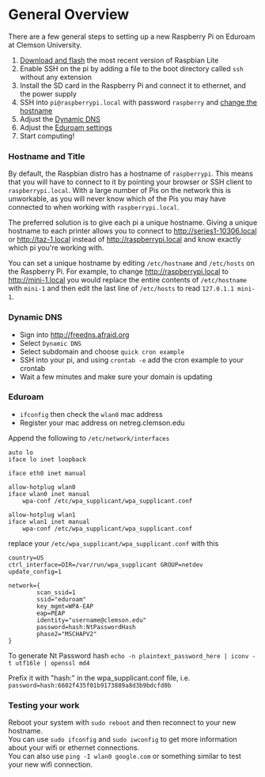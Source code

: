 # General Overview

There are a few general steps to setting up a new Raspberry Pi on Eduroam at Clemson University.

1. [Download and flash](https://www.raspberrypi.org/downloads/raspbian/) the most recent version of Raspbian Lite
2. Enable SSH on the pi by adding a file to the boot directory called `ssh` without any extension
3. Install the SD card in the Raspberry Pi and connect it to ethernet, and the power supply
4. SSH into `pi@raspberrypi.local` with password `raspberry` and [change the hostname](#hostname-and-title)
5. Adjust the [Dynamic DNS](#dynamic-dns)
6. Adjust the [Eduroam settings](#eduroam)
7. Start computing!

### Hostname and Title
By default, the Raspbian distro has a hostname of `raspberrypi`. This means that you
will have to connect to it by pointing your browser or SSH client to
`raspberrypi.local`. With a large number of Pis on the network this is
unworkable, as you will never know which of the Pis you may have connected
to when working with `raspberrypi.local`.

The preferred solution is to give each pi a unique hostname. Giving a
unique hostname to each printer allows you to connect to
http://series1-10306.local or http://taz-1.local instead of http://raspberrypi.local
and know exactly which pi you're working with.


You can set a unique hostname by editing `/etc/hostname` and `/etc/hosts` on the
Raspberry Pi. For example, to change http://raspberrypi.local to http://mini-1.local
you would replace the entire contents of `/etc/hostname` with `mini-1` and then
edit the last line of `/etc/hosts` to read `127.0.1.1 mini-1`.

### Dynamic DNS
- Sign into http://freedns.afraid.org
- Select `Dynamic DNS`
- Select subdomain and choose `quick cron example`
- SSH into your pi, and using `crontab -e` add the cron example to your crontab
- Wait a few minutes and make sure your domain is updating

### Eduroam
- `ifconfig` then check the `wlan0` mac address
- Register your mac address on netreg.clemson.edu

Append the following to `/etc/network/interfaces`
```
auto lo
iface lo inet loopback

iface eth0 inet manual

allow-hotplug wlan0
iface wlan0 inet manual
    wpa-conf /etc/wpa_supplicant/wpa_supplicant.conf

allow-hotplug wlan1
iface wlan1 inet manual
    wpa-conf /etc/wpa_supplicant/wpa_supplicant.conf
```
replace your `/etc/wpa_supplicant/wpa_supplicant.conf` with this
```
country=US
ctrl_interface=DIR=/var/run/wpa_supplicant GROUP=netdev
update_config=1

network={
        scan_ssid=1
        ssid="eduroam"
        key_mgmt=WPA-EAP
        eap=PEAP
        identity="username@clemson.edu"
        password=hash:NtPasswordHash
        phase2="MSCHAPV2"
}
```

To generate Nt Password hash
`echo -n plaintext_password_here | iconv -t utf16le | openssl md4 `

Prefix it with "hash:" in the wpa_supplicant.conf file, i.e.
`password=hash:6602f435f01b9173889a8d3b9bdcfd0b`

### Testing your work
Reboot your system with `sudo reboot` and then reconnect to your new hostname.  
You can use `sudo ifconfig` and `sudo iwconfig` to get more information about your wifi or ethernet connections.  
You can also use `ping -I wlan0 google.com` or something similar to test your new wifi connection.  
